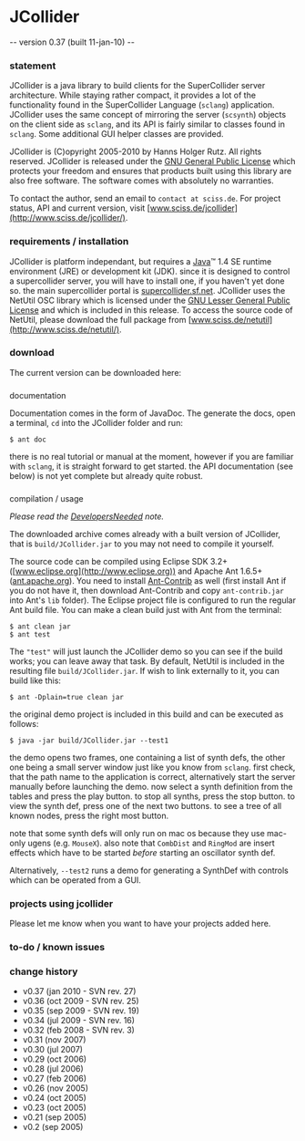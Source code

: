 # JCollider
-- version 0.37 (built 11-jan-10) --

### statement

JCollider is a java library to build clients for the SuperCollider server architecture. While staying rather compact, it provides a lot of the functionality found in the SuperCollider Language (`sclang`) application. JCollider uses the same concept of mirroring the server (`scsynth`) objects on the client side as `sclang`, and its API is fairly similar to classes found in `sclang`. Some additional GUI helper classes are provided.

JCollider is (C)opyright 2005-2010 by Hanns Holger Rutz. All rights reserved. JCollider is released under the [GNU General Public License](licenses/JCollider-License.txt) which protects your freedom and ensures that products built using this library are also free software. The software comes with absolutely no warranties.

To contact the author, send an email to `contact at sciss.de`.
For project status, API and current version, visit [www.sciss.de/jcollider](http://www.sciss.de/jcollider/).

### requirements / installation

JCollider is platform independant, but requires a [Java](http://java.sun.com)&trade; 1.4 SE runtime environment (JRE) or development kit (JDK). since it is designed to control a supercollider server, you will have to install one, if you haven't yet done so. the main supercollider portal is [supercollider.sf.net](http://supercollider.sf.net). JCollider uses the NetUtil OSC library which is licensed under the [GNU Lesser General Public License](licenses/NetUtil-License.txt) and which is included in this release. To access the source code of NetUtil, please download the full package from [www.sciss.de/netutil](http://www.sciss.de/netutil/).

### download

The current version can be downloaded here:

### 
documentation

Documentation comes in the form of JavaDoc. The generate the docs, open a terminal, `cd` into the JCollider folder and run:

```
$ ant doc
```

there is no real tutorial or manual at the moment, however if you are familiar with `sclang`, it is straight forward to get started. the API documentation (see below) is not yet complete but already quite robust.

### 
compilation / usage

_Please read the [DevelopersNeeded](DevelopersNeeded!.txt) note._

The downloaded archive comes already with a built version of JCollider, that is `build/JCollider.jar` to you may not need to compile it yourself.

The source code can be compiled using Eclipse SDK 3.2+ ([www.eclipse.org](http://www.eclipse.org)) and Apache Ant 1.6.5+ ([ant.apache.org](http://ant.apache.org/)). You need to install [Ant-Contrib](http://ant-contrib.sourceforge.net) as well (first install Ant if you do not have it, then download Ant-Contrib and copy `ant-contrib.jar` into Ant's `lib` folder). The Eclipse project file is configured to run the regular Ant build file. You can make a clean build just with Ant from the terminal:

```
$ ant clean jar
$ ant test
```

The `"test"` will just launch the JCollider demo so you can see if the build works; you can leave away that task. By default, NetUtil is included in the resulting file `build/JCollider.jar`. If wish to link externally to it, you can build like this:

```
$ ant -Dplain=true clean jar
```

the original demo project is included in this build and can be executed as follows:

```
$ java -jar build/JCollider.jar --test1
```

the demo opens two frames, one containing a list of synth defs, the other one being a small server window just like you know from `sclang`. first check, that the path name to the application is correct, alternatively start the server manually before launching the demo. now select a synth definition from the tables and press the play button. to stop all synths, press the stop button. to view the synth def, press one of the next two buttons. to see a tree of all known nodes, press the right most button.

note that some synth defs will only run on mac os because they use mac-only ugens (e.g. `MouseX`). also note that `CombDist` and `RingMod` are insert effects which have to be started _before_ starting an oscillator synth def.

Alternatively, `--test2` runs a demo for generating a SynthDef with controls which can be operated from a GUI.

### projects using jcollider

Please let me know when you want to have your projects added here.

### to-do / known issues

### change history

* v0.37 (jan 2010 - SVN rev. 27)
* v0.36 (oct 2009 - SVN rev. 25)
* v0.35 (sep 2009 - SVN rev. 19)
* v0.34 (jul 2009 - SVN rev. 16)
* v0.32 (feb 2008 - SVN rev. 3)
* v0.31 (nov 2007)
* v0.30 (jul 2007)
* v0.29 (oct 2006)
* v0.28 (jul 2006)
* v0.27 (feb 2006)
* v0.26 (nov 2005)
* v0.24 (oct 2005)
* v0.23 (oct 2005)
* v0.21 (sep 2005)
* v0.2 (sep 2005)
